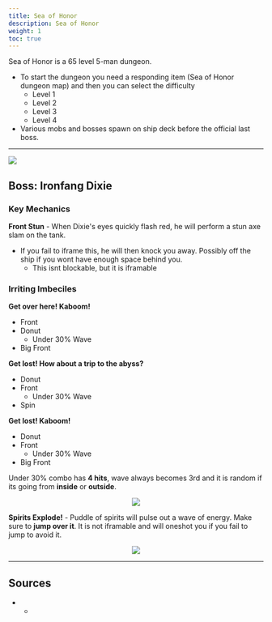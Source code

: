 ```yaml
---
title: Sea of Honor
description: Sea of Honor
weight: 1
toc: true
---
```


Sea of Honor is a 65 level 5-man dungeon. 
* To start the dungeon you need a responding item (Sea of Honor dungeon map) and then you can select the difficulty 
  * Level 1
  * Level 2
  * Level 3
  * Level 4
* Various mobs and bosses spawn on ship deck before the official last boss.

<hr/>

<div id="first-boss">

![](https://i.imgur.com/yPShIXu.png)

## Boss: Ironfang Dixie
### Key Mechanics

**Front Stun** - When Dixie's eyes quickly flash red, he will perform a stun axe slam on the tank.
* If you fail to iframe this, he will then knock you away. Possibly off the ship if you wont have enough space behind you.
  * This isnt blockable, but it is iframable

### Irriting Imbeciles

**Get over here!  Kaboom!**
* Front
* Donut
  * Under 30% Wave
* Big Front

**Get lost! How about a trip to the abyss?**
* Donut
* Front
  * Under 30%  Wave
* Spin

**Get lost! Kaboom!** 
* Donut
* Front
  * Under 30% Wave
* Big Front

Under 30% combo has **4 hits**, wave always becomes 3rd and it is  random if its going from **inside** or **outside**.

<center>

![](https://i.imgur.com/4AtvErj.png)

</center>

**Spirits Explode!** - Puddle of spirits will pulse out a wave of energy. Make sure to **jump over it**. It is not iframable and will oneshot you if you fail to jump to avoid it.

<center>

![](https://i.imgur.com/pAYjdxi.png)

</center>

<hr/>

## Sources

* -
